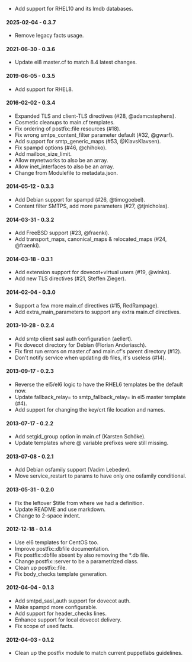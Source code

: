 * Add support for RHEL10 and its lmdb databases.

#### 2025-02-04 - 0.3.7
* Remove legacy facts usage.

#### 2021-06-30 - 0.3.6
* Update el8 master.cf to match 8.4 latest changes.

#### 2019-06-05 - 0.3.5
* Add support for RHEL8.

#### 2016-02-02 - 0.3.4
* Expanded TLS and client-TLS directives (#28, @adamcstephens).
* Cosmetic cleanups to main.cf templates.
* Fix ordering of postfix::file resources (#18).
* Fix wrong smtps_content_filter parameter default (#32, @gwarf).
* Add support for smtp_generic_maps (#53, @KlavsKlavsen).
* Fix spampd options (#46, @chihoko).
* Add mailbox_size_limit.
* Allow mynetworks to also be an array.
* Allow inet_interfaces to also be an array.
* Change from Modulefile to metadata.json.

#### 2014-05-12 - 0.3.3
* Add Debian support for spampd (#26, @timogoebel).
* Content filter SMTPS, add more parameters (#27, @tjnicholas).

#### 2014-03-31 - 0.3.2
* Add FreeBSD support (#23, @fraenki).
* Add transport_maps, canonical_maps & relocated_maps (#24, @fraenki).

#### 2014-03-18 - 0.3.1
* Add extension support for dovecot+virtual users (#19, @winks).
* Add new TLS directives (#21, Steffen Zieger).

#### 2014-02-04 - 0.3.0
* Support a few more main.cf directives (#15, RedRampage).
* Add extra_main_parameters to support any extra main.cf directives.

#### 2013-10-28 - 0.2.4
* Add smtp client sasl auth configuration (aellert).
* Fix dovecot directory for Debian (Florian Anderiasch).
* Fix first run errors on master.cf and main.cf's parent directory (#12).
* Don't notify service when updating db files, it's useless (#14).

#### 2013-09-17 - 0.2.3
* Reverse the el5/el6 logic to have the RHEL6 templates be the default now.
* Update fallback_relay= to smtp_fallback_relay= in el5 master template (#4).
* Add support for changing the key/crt file location and names.

#### 2013-07-17 - 0.2.2
* Add setgid_group option in main.cf (Karsten Schöke).
* Update templates where @ variable prefixes were still missing.

#### 2013-07-08 - 0.2.1
* Add Debian osfamily support (Vadim Lebedev).
* Move service_restart to params to have only one osfamily conditional.

#### 2013-05-31 - 0.2.0
* Fix the leftover $title from where we had a definition.
* Update README and use markdown.
* Change to 2-space indent.

#### 2012-12-18 - 0.1.4
* Use el6 templates for CentOS too.
* Improve postfix::dbfile documentation.
* Fix postfix::dbfile absent by also removing the *.db file.
* Change postfix::server to be a parametrized class.
* Clean up postfix::file.
* Fix body_checks template generation.

#### 2012-04-04 - 0.1.3
* Add smtpd_sasl_auth support for dovecot auth.
* Make spampd more configurable.
* Add support for header_checks lines.
* Enhance support for local dovecot delivery.
* Fix scope of used facts.

#### 2012-04-03 - 0.1.2
* Clean up the postfix module to match current puppetlabs guidelines.

